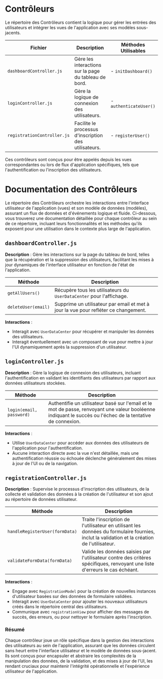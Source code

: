 # Contrôleurs

Le répertoire des Contrôleurs contient la logique pour gérer les entrées des utilisateurs et intégrer les vues de l'application avec ses modèles sous-jacents.

| Fichier                      | Description                                               | Méthodes Utilisables     |
|------------------------------|-----------------------------------------------------------|--------------------------|
| `dashboardController.js`     | Gère les interactions sur la page du tableau de bord.     | - `initDashboard()`      |
| `loginController.js`         | Gère la logique de connexion des utilisateurs.            | - `authenticateUser()`   |
| `registrationController.js`  | Facilite le processus d'inscription des utilisateurs.     | - `registerUser()`       |

Ces contrôleurs sont conçus pour être appelés depuis les vues correspondantes ou lors de flux d'application spécifiques, tels que l'authentification ou l'inscription des utilisateurs.

# Documentation des Contrôleurs

Le répertoire des Contrôleurs orchestre les interactions entre l'interface utilisateur de l'application (vues) et son modèle de données (modèles), assurant un flux de données et d'événements logique et fluide. Ci-dessous, vous trouverez une documentation détaillée pour chaque contrôleur au sein de ce répertoire, incluant leurs fonctionnalités et les méthodes qu'ils exposent pour une utilisation dans le contexte plus large de l'application.

## `dashboardController.js`

**Description** : Gère les interactions sur la page du tableau de bord, telles que la récupération et la suppression des utilisateurs, facilitant les mises à jour dynamiques de l'interface utilisateur en fonction de l'état de l'application.

| Méthode               | Description                                                           |
|-----------------------|-----------------------------------------------------------------------|
| `getAllUsers()`       | Récupère tous les utilisateurs du `UserDataCenter` pour l'affichage. |
| `deleteUser(email)`   | Supprime un utilisateur par email et met à jour la vue pour refléter ce changement. |

**Interactions** :
- Interagit avec `UserDataCenter` pour récupérer et manipuler les données des utilisateurs.
- Interagit éventuellement avec un composant de vue pour mettre à jour l'UI dynamiquement après la suppression d'un utilisateur.

## `loginController.js`

**Description** : Gère la logique de connexion des utilisateurs, incluant l'authentification en validant les identifiants des utilisateurs par rapport aux données utilisateurs stockées.

| Méthode                 | Description                                                           |
|-------------------------|-----------------------------------------------------------------------|
| `login(email, password)`| Authentifie un utilisateur basé sur l'email et le mot de passe, renvoyant une valeur booléenne indiquant le succès ou l'échec de la tentative de connexion. |

**Interactions** :
- Utilise `UserDataCenter` pour accéder aux données des utilisateurs de l'application pour l'authentification.
- Aucune interaction directe avec la vue n'est détaillée, mais une authentification réussie ou échouée déclenche généralement des mises à jour de l'UI ou de la navigation.

## `registrationController.js`

**Description** : Supervise le processus d'inscription des utilisateurs, de la collecte et validation des données à la création de l'utilisateur et son ajout au répertoire de données utilisateur.

| Méthode                        | Description                                                           |
|--------------------------------|-----------------------------------------------------------------------|
| `handleRegisterUser(formData)` | Traite l'inscription de l'utilisateur en utilisant les données du formulaire fournies, inclut la validation et la création de l'utilisateur. |
| `validateFormData(formData)`   | Valide les données saisies par l'utilisateur contre des critères spécifiques, renvoyant une liste d'erreurs le cas échéant. |

**Interactions** :
- Engage avec `RegistrationModel` pour la création de nouvelles instances d'utilisateur basées sur des données de formulaire validées.
- Interagit avec `UserDataCenter` pour ajouter les nouveaux utilisateurs créés dans le répertoire central des utilisateurs.
- Communique avec `registrationView` pour afficher des messages de succès, des erreurs, ou pour nettoyer le formulaire après l'inscription.

### Résumé

Chaque contrôleur joue un rôle spécifique dans la gestion des interactions des utilisateurs au sein de l'application, assurant que les données circulent sans heurt entre l'interface utilisateur et le modèle de données sous-jacent. Ils sont conçus pour encapsuler et abstraire les complexités de la manipulation des données, de la validation, et des mises à jour de l'UI, les rendant cruciaux pour maintenir l'intégrité opérationnelle et l'expérience utilisateur de l'application.